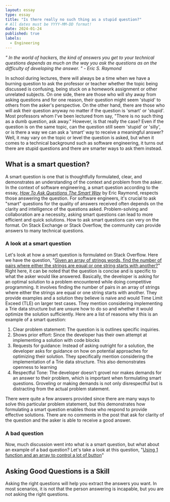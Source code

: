 ```yaml
---
layout: essay
type: essay
title: "Is there really no such thing as a stupid question?"
# All dates must be YYYY-MM-DD format!
date: 2024-01-24
published: true
labels:
  - Engineering
---
```


*" In the world of hackers, the kind of answers you get to your technical questions depends as much on the way you ask the questions as on the difficulty of developing the answer. " - Eric S. Raymond*

In school during lectures, there will always be a time when we have a burning question to ask the professor or teacher whether the topic being discussed is confusing, being stuck on a homework assignment or other unrelated subjects. On one side, there are those who will shy away from asking questions and for one reason, their question might seem 'stupid' to others from the asker's perspective. On the other hand, there are those who will ask their question anyway no matter if the question is 'smart' or 'stupid'. Most professors whom I've been lectured from say, "There is no such thing as a dumb question, ask away." However, is that really the case? Even if the question is on the same topic, can the question still seem 'stupid' or 'silly', or is there a way we can ask a 'smart' way to receive a meaningful answer? Well, it may vary on the topic or level the question is asked, but when it comes to a technical background such as software engineering, it turns out there are stupid questions and there are smarter ways to ask them instead.

## What is a smart question?

A smart question is one that is thoughtfully formulated, clear, and demonstrates an understanding of the context and problem from the asker. In the context of software engineering, a smart question according to the essay, <a href="http://www.catb.org/esr/faqs/smart-questions.html">*How To Ask Questions The Smart Way*</a> by Eric Raymond, respects those answering the question. For software engineers, it's crucial to ask "smart" questions for the quality of answers received often depends on the clarity and intelligence of the questions asked. Problem-solving and collaboration are a necessity, asking smart questions can lead to more efficient and quick solutions. How to ask smart questions can very on the format. On Stack Exchange or Stack Overflow, the community can provide answers to many technical questions.

### A look at a smart question

Let's look at how a smart question is formulated on Stack Overflow. Here we have the question, "<a href="https://stackoverflow.com/questions/77720836/given-an-array-of-strings-words-find-the-number-of-pairs-where-either-the-strin">Given an array of strings words, find the number of pairs where either the strings are equal or one string starts with another?</a>" Right here, it can be noted that the question is concise and is specific to what the asker would like answered. Basically, the developer is asking for an optimal solution to a problem encountered while doing competitive programming. It involves finding the number of pairs in an array of strings where either the strings are equal or one string starts with another. They provide examples and a solution they believe is naive and would Time Limit Exceed (TLE) on larger test cases. They mention considering implementing a Trie data structure but are unsure how to do so and whether it would optimize the solution sufficiently. Here are a list of reasons why this is an example of a smart question:

1. Clear problem statement: The question is is outlines specific inquiries.
2. Shows prior effort: Since the developer has their own attempt at implementing a solution with code blocks
3. Requests for guidance: Instead of asking outright for a solution, the developer asks for guidance on how on potential approaches for optimizing their solution. They specifically mention considering the implementation of a Trie data structure. This also demonstrates openness to learning
4. Respectful Tone: The developer doesn't grovel nor makes demands for an answer to their problem, which is important when formulating smart questions. Groveling or making demands is not only disrespectful but is distracting from the actual problem statement.

There were quite a few answers provided since there are many ways to solve this particular problem statement, but this demonstrates how formulating a smart question enables those who respond to provide effective solutions. There are no comments in the post that ask for clarity of the question and the asker is able to receive a good answer.

### A bad question

Now, much discussion went into what is a smart question, but what about an example of a bad question? Let's take a look at this question, "<a href="https://stackoverflow.com/questions/77882675/using-1-function-and-an-array-to-control-a-lot-of-button">Using 1 function and an array to control a lot of button</a>"


## Asking Good Questions is a Skill

Asking the right questions will help you extract the answers you want. In most scenarios, it is not that the person answering is incapable, but you are not asking the right questions.

